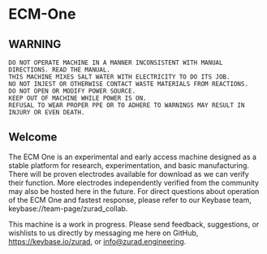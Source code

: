 # ECM-One

## WARNING ## 
~~~~~~~~~~~~~~~~~~~~~~~~~~~~~~~~~~~~~~~~~~~~~~~~~~~~~~~~~~~~~~~~~~~~~~~~~~~~~~~~~~~~~~~~~
DO NOT OPERATE MACHINE IN A MANNER INCONSISTENT WITH MANUAL DIRECTIONS. READ THE MANUAL.
THIS MACHINE MIXES SALT WATER WITH ELECTRICITY TO DO ITS JOB.
NO NOT INJEST OR OTHERWISE CONTACT WASTE MATERIALS FROM REACTIONS.
DO NOT OPEN OR MODIFY POWER SOURCE.
KEEP OUT OF MACHINE WHILE POWER IS ON. 
REFUSAL TO WEAR PROPER PPE OR TO ADHERE TO WARNINGS MAY RESULT IN INJURY OR EVEN DEATH.
~~~~~~~~~~~~~~~~~~~~~~~~~~~~~~~~~~~~~~~~~~~~~~~~~~~~~~~~~~~~~~~~~~~~~~~~~~~~~~~~~~~~~~~~~

## Welcome ##

The ECM One is an experimental and early access machine designed as a stable platform for research, experimentation, and basic manufacturing.
There will be proven electrodes available for download as we can verify their function. More electrodes independently verified from the community may also be hosted here in the future.
For direct questions about operation of the ECM One and fastest response, please refer to our Keybase team, keybase://team-page/zurad_collab.

This machine is a work in progress. Please send feedback, suggestions, or wishlists to us directly by messaging me here on GitHub, https://keybase.io/zurad, or info@zurad.engineering.
